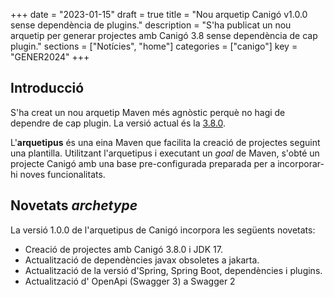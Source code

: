 +++
date = "2023-01-15"
draft = true
title = "Nou arquetip Canigó v1.0.0 sense dependència de plugins."
description = "S'ha publicat un nou arquetip per generar projectes amb Canigó 3.8 sense dependència de cap plugin."
sections = ["Notícies", "home"]
categories = ["canigo"]
key = "GENER2024"
+++

## Introducció
S'ha creat un nou arquetip Maven més agnòstic perquè no hagi de dependre de cap plugin. La versió actual és la [3.8.0](/content/plataformes/canigo/documentacio-per-versions/3.8LTS/3.8.0/).

L'**arquetipus** és una eina Maven que facilita la creació de projectes seguint una plantilla. Utilitzant l'arquetipus i 
executant un _goal_ de Maven, s'obté un projecte Canigó amb una base pre-configurada preparada per a incorporar-hi noves funcionalitats.



## Novetats _archetype_

La versió 1.0.0 de l'arquetipus de Canigó incorpora les següents novetats:

- Creació de projectes amb Canigó 3.8.0 i JDK 17.
- Actualització de dependències javax obsoletes a jakarta.
- Actualització de la versió d'Spring, Spring Boot, dependències i plugins.
- Actualització d' OpenApi (Swagger 3)  a Swagger 2

